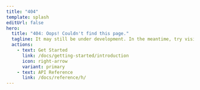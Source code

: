 ```yaml
---
title: "404"
template: splash
editUrl: false
hero:
  title: "404: Oops! Couldn't find this page."
  tagline: It may still be under development. In the meantime, try visiting any of the links down below.
  actions:
    - text: Get Started
      link: /docs/getting-started/introduction
      icon: right-arrow
      variant: primary
    - text: API Reference
      link: /docs/reference/h/
---
```

